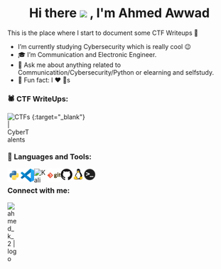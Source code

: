 <h1 align="center"> Hi there <img src="https://media.giphy.com/media/hvRJCLFzcasrR4ia7z/giphy.gif" width="25px"></a> , I'm Ahmed Awwad</h1>


This is the place where I start to document some CTF Writeups 📝

- I’m currently studying Cybersecurity which is really cool :wink:
- 🎓 I’m Communication and Electronic Engineer.
- 💬 Ask me about anything related to Communicatition/Cybersecurity/Python or elearning and selfstudy.
- 👦 Fun fact: I :heart: :dog:s



    

### 🕷 CTF WriteUps:

<!--[<img align="left" alt="CTFs | CyberTalents"  width="80px" src="https://www.arabnet.me/ContentFiles/9064Logo.png?w=336&h=336&mode=fit" />][Cybertalents WriteUps]-->
[<img align="left" alt="CTFs | CyberTalents"  width="55px" src="https://ahmedkawwad.github.io/images/site/k-icon%20-invert_hu853d0774892b5f84d30746ce0d4103bc_12477_42x0_resize_box_3.png?w=336&h=336&mode=fit" />][Blog Writeups]{:target="_blank"}

<!--[<img align="left" alt="CTFs | PicoCTFs" width="80px" src="https://remakelearning.org/wp-content/uploads/2021/03/picoCTF.png" />][PicoCTFs WriteUps]-->
<br /><br />


### 📌 Languages and Tools:
 
<a href="#"> <img align="left" alt="Python" width="30px" src="https://raw.githubusercontent.com/github/explore/80688e429a7d4ef2fca1e82350fe8e3517d3494d/topics/python/python.png" />

<img align="left" alt="Visual Studio Code" width="30px" src="https://raw.githubusercontent.com/github/explore/80688e429a7d4ef2fca1e82350fe8e3517d3494d/topics/visual-studio-code/visual-studio-code.png" />

<img align="left" alt="Kali" width="30px" src="https://www.pikpng.com/pngl/b/247-2470992_kali-linux-logo-backtrack-clipart.png"/>

<img align="left" alt="Git" width="30px" src="https://raw.githubusercontent.com/github/explore/80688e429a7d4ef2fca1e82350fe8e3517d3494d/topics/git/git.png" />

<img align="left" alt="GitHub" width="26px" src="https://raw.githubusercontent.com/github/explore/78df643247d429f6cc873026c0622819ad797942/topics/github/github.png" />

<img align="left" alt="linux" width="26px" src="https://raw.githubusercontent.com/devicons/devicon/master/icons/linux/linux-original.svg" />

<img align="left" alt="Terminal" width="26px" src="https://raw.githubusercontent.com/github/explore/80688e429a7d4ef2fca1e82350fe8e3517d3494d/topics/terminal/terminal.png" />

</a>
<br />

### Connect with me:

[<img align="left" alt="ahmed_k_2 | logo"  width="22px" src="https://ahmedkawwad.github.io/images/site/k-icon%20-invert_hu853d0774892b5f84d30746ce0d4103bc_12477_42x0_resize_box_3.png" />][Website]
<!-- [<img align="left" alt="ahmedkawwad | Facebook"  width="22px" src="https://cdn.jsdelivr.net/npm/simple-icons@v3/icons/facebook.svg" />][Facebook]
[<img align="left" alt="ahmed-k-awwad | LinkedIn"  width="22px" src="https://cdn.jsdelivr.net/npm/simple-icons@v3/icons/linkedin.svg" />][linkedin] -->


<br />

[Website]: https://ahmedkawwad.github.io/
[Blog Writeups]: https://ahmedkawwad.github.io/post/
[PicoCTFs WriteUps]:https://ahmedkawwad.github.io/post/writeup/
[CyberTalents WriteUps]:https://ahmedkawwad.github.io/post/writeup/
[linkedin]: https://linkedin.com/in/ahmed-k-awwad
[Facebook]: https://www.facebook.com/ahmedkawwad/
